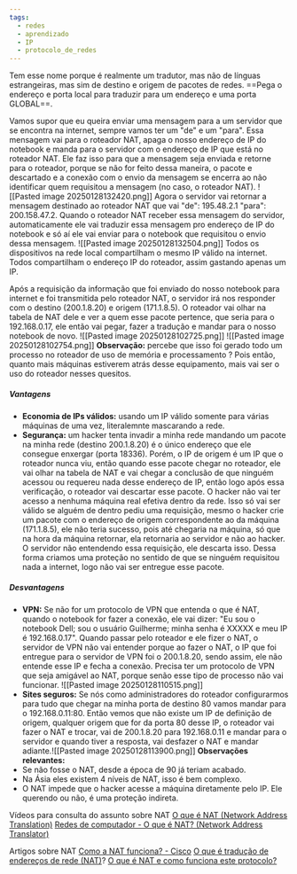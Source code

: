 ```yaml
---
tags:
  - redes
  - aprendizado
  - IP
  - protocolo_de_redes
---
```

Tem esse nome porque é realmente um tradutor, mas não de línguas estrangeiras, mas sim de destino e origem de pacotes de redes. ==Pega o endereço e porta local para traduzir para um endereço e uma porta GLOBAL==. 

Vamos supor que eu queira enviar uma mensagem para a um servidor que se encontra na internet, sempre vamos ter um "de" e um "para". Essa mensagem vai para o roteador NAT, apaga o nosso endereço de IP do notebook e manda para o servidor com o endereço de IP que está no roteador NAT. Ele faz isso para que a mensagem seja enviada e retorne para o roteador, porque se não for feito dessa maneira, o pacote e descartado e a conexão com o envio da mensagem se encerra ao não identificar quem requisitou a mensagem (no caso, o roteador NAT).
![[Pasted image 20250128132420.png]]
Agora o servidor vai retornar a mensagem destinado ao roteador NAT que vai "de": 195.48.2.1 "para": 200.158.47.2. Quando o roteador NAT receber essa mensagem do servidor, automaticamente ele vai traduzir essa mensagem pro endereço de IP do notebook e só aí ele vai enviar para o notebook que requisitou o envio dessa mensagem.
![[Pasted image 20250128132504.png]]
Todos os dispositivos na rede local compartilham o mesmo IP válido na internet. Todos compartilham o endereço IP do roteador, assim gastando apenas um IP.

Após a requisição da informação que foi enviado do nosso notebook para internet e foi transmitida pelo roteador NAT, o servidor irá nos responder com o destino (200.1.8.20) e origem (171.1.8.5). O roteador vai olhar na tabela de NAT dele e ver a quem esse pacote pertence, que seria para o 192.168.0.17, ele então vai pegar, fazer a tradução e mandar para o nosso notebook de novo.
![[Pasted image 20250128102725.png]]
![[Pasted image 20250128102754.png]]
**Observação:** percebe que isso foi gerado todo um processo no roteador de uso de memória e processamento ? Pois então, quanto mais máquinas estiverem atrás desse equipamento, mais vai ser o uso do roteador nesses quesitos.
##### Vantagens
- **Economia de IPs válidos:** usando um IP válido somente para várias máquinas de uma vez, literalemnte mascarando a rede.
- **Segurança:** um hacker tenta invadir a minha rede mandando um pacote na minha rede (destino 200.1.8.20) é o único endereço que ele consegue enxergar (porta 18336). Porém, o IP de origem é um IP que o roteador nunca viu, então quando esse pacote chegar no roteador, ele vai olhar na tabela de NAT e vai chegar a conclusão de que ninguém acessou ou requereu nada desse endereço de IP, então logo após essa verificação, o roteador vai descartar esse pacote. O hacker não vai ter acesso a nenhuma máquina real efetiva dentro da rede. Isso só vai ser válido se alguém de dentro pediu uma requisição, mesmo o hacker crie um pacote com o endereço de origem correspondente ao da máquina (171.1.8.5), ele não teria sucesso, pois até chegaria na máquina, só que na hora da máquina retornar, ela retornaria ao servidor e não ao hacker. O servidor não entendendo essa requisição, ele descarta isso. Dessa forma criamos uma proteção no sentido de que se ninguém requisitou nada a internet, logo não vai ser entregue esse pacote.
##### Desvantagens
- **VPN:** Se não for um protocolo de VPN que entenda o que é NAT, quando o notebook for fazer a conexão, ele vai dizer: "Eu sou o notebook Dell; sou o usuário Guilherme; minha senha é XXXXX e meu IP é 192.168.0.17". Quando passar pelo roteador e ele fizer o NAT, o servidor de VPN não vai entender porque ao fazer o NAT, o IP que foi entregue para o servidor de VPN foi o 200.1.8.20, sendo assim, ele não entende esse IP e fecha a conexão. Precisa ter um protocolo de VPN que seja amigável ao NAT, porque senão esse tipo de processo não vai funcionar.
![[Pasted image 20250128110515.png]]
- **Sites seguros:** Se nós como administradores do roteador configurarmos para tudo que chegar na minha porta de destino 80 vamos mandar para o 192.168.0.11:80. Então vemos que não existe um IP de definição de origem, qualquer origem que for da porta 80 desse IP, o roteador vai fazer o NAT e trocar, vai de 200.1.8.20 para 192.168.0.11 e mandar para o servidor e quando tiver a resposta, vai desfazer o NAT e mandar adiante.![[Pasted image 20250128113900.png]]
**Observações relevantes:**
- Se não fosse o NAT, desde a época de 90 já teriam acabado.
- Na Ásia eles existem 4 níveis de NAT, isso é bem complexo.
- O NAT impede que o hacker acesse a máquina diretamente pelo IP. Ele querendo ou não, é uma proteção indireta.



Vídeos para consulta do assunto sobre NAT
[O que é NAT (Network Address Translation)](https://www.youtube.com/watch?v=BSe7EgvDB6Q&t=982s)
[Redes de computador - O que é NAT? (Network Address Translator)](https://www.youtube.com/watch?v=z26pX50T168)

Artigos sobre NAT
[Como a NAT funciona? - Cisco](https://www.cisco.com/c/pt_br/support/docs/ip/network-address-translation-nat/26704-nat-faq-00.html#:~:text=Basicamente%2C%20a%20NAT%20permite%20que,qualquer%20situa%C3%A7%C3%A3o%20fora%20da%20rede.)
[O que é tradução de endereços de rede (NAT)](https://www.checkpoint.com/pt/cyber-hub/network-security/what-is-network-address-translation-nat/)?
[O que é NAT e como funciona este protocolo?](https://falati.com.br/o-que-e-nat/)